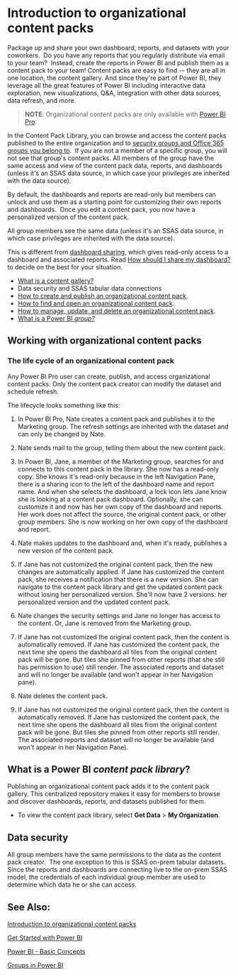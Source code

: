 ﻿<properties 
   pageTitle="Introduction to organizational content packs"
   description="Introduction to organizational content packs"
   services="powerbi" 
   documentationCenter="" 
   authors="pcw3187" 
   manager="mblythe" 
   editor=""
   tags=""/>
 
<tags
   ms.service="powerbi"
   ms.devlang="NA"
   ms.topic="article"
   ms.tgt_pltfrm="NA"
   ms.workload="powerbi"
   ms.date="10/14/2015"
   ms.author="v-pawrig"/>
# Introduction to organizational content packs

Package up and share your own dashboard, reports, and datasets with your coworkers.  Do you have any reports that you regularly distribute via email to your team?  Instead, create the reports in Power BI and publish them as a content pack to your team! Content packs are easy to find -- they are all in one location, the content gallery. And since they're part of Power BI, they leverage all the great features of Power BI including interactive data exploration, new visualizations, Q&A, integration with other data sources, data refresh, and more.

>**NOTE**:  Organizational content packs are only available with [Power BI Pro](powerbi-power-bi-pro-content-what-is-it.md).

In the Content Pack Library, you can browse and access the content packs published to the entire organization and to [security groups and Office 365 groups you belong to](powerbi-service-groups.md%0A).  If you are not a member of a specific group, you will not see that group's content packs. All members of the group have the same access and view of the content pack data, reports, and dashboards (unless it's an SSAS data source, in which case your privileges are inherited with the data source).

By default, the dashboards and reports are read-only but members can unlock and use them as a starting point for customizing their own reports and dashboards.  Once you edit a content pack, you now have a personalized version of the content pack.

All group members see the same data (unless it's an SSAS data source, in which case privileges are inherited with the data source).

This is different from [dashboard sharing](powerbi-service-share-unshare-dashboard.md), which gives read-only access to a dashboard and associated reports. Read [How should I share my dashboard?](https://support.powerbi.com/knowledgebase/articles/) to decide on the best for your situation. 

-   [What is a content gallery?](651040.html#cg)
-   Data security and SSAS tabular data connections
-   [How to create and publish an organizational content pack](powerbi-service-organizational-content-pack-tutorial-create-and-publish.md%0A).
-   [How to find and open an organizational content pack](powerbi-service-organizational-content-pack-find-and-open.md).
-   [How to manage, update, and delete an organizational content pack](powerbi-service-organizational-content-packs-manage-update-delete.md%0A).
-   [What is a Power BI ](powerbi-service-groups.md%0A)*[group?](powerbi-service-groups.md%0A)*

## Working with organizational content packs

### The life cycle of an organizational content pack

Any Power BI Pro user can create, publish, and access organizational content packs. Only the content pack creator can modify the dataset and schedule refresh.

The lifecycle looks something like this:

1. In Power BI Pro, Nate creates a content pack and publishes it to the Marketing group. The refresh settings are inherited with the dataset and can only be changed by Nate.

2. Nate sends mail to the group, telling them about the new content pack.

3. In Power BI, Jane, a member of the Marketing group, searches for and connects to this content pack in the library. She now has a read-only copy.  She knows it's read-only because in the left Navigation Pane, there is a sharing icon to the left of the dashboard name and report name. And when she selects the dashboard, a lock icon lets Jane know she is looking at a content pack dashboard. Optionally, she can customize it and now has her own copy of the dashboard and reports. Her work does not affect the source, the original content pack, or other group members. She is now working on her own copy of the dashboard and report.

4. Nate makes updates to the dashboard and, when it's ready, publishes a new version of the content pack.

5. If Jane has not customized the original content pack, then the new changes are automatically applied.  If Jane has customized the content pack, she receives a notification that there is a new version.  She can navigate to the content pack library and get the updated content pack without losing her personalized version.  She'll now have 2 versions: her personalized version and the updated content pack.

6. Nate changes the security settings and Jane no longer has access to the content. Or, Jane is removed from the Marketing group.

7. If Jane has not customized the original content pack, then the content is automatically removed. If Jane has customized the content pack, the next time she opens the dashboard all tiles from the original content pack will be gone.  But tiles she pinned from other reports (that she still has permission to use) still render. The associated reports and dataset and will no longer be available (and won't appear in her Navigation pane).

8. Nate deletes the content pack.

9. If Jane has not customized the original content pack, then the content is automatically removed. If Jane has customized the content pack, the next time she opens the dashboard all tiles from the original content pack will be gone.  But tiles she pinned from other reports still render. The associated reports and dataset will no longer be available (and won't appear in her Navigation Pane).

  
## What is a Power BI *content pack library*?

Publishing an organizational content pack adds it to the content pack gallery.  This centralized repository makes it easy for members to browse and discover dashboards, reports, and datasets published for them.  
- To view the content pack library, select **Get Data** > **My Organization**.

## Data security

All group members have the same permissions to the data as the content pack creator.  The one exception to this is SSAS on-prem tabular datasets.  Since the reports and dashboards are connecting live to the on-prem SSAS model, the credentials of each individual group member are used to determine which data he or she can access.

## See Also:

[Introduction to organizational content packs](powerbi-service-organizational-content-packs-introduction.md)

[Get Started with Power BI](powerbi-service-get-started.md)

[Power BI - Basic Concepts](powerbi-service-basic-concepts.md)

[Groups in Power BI](powerbi-service-groups.md%0A)

